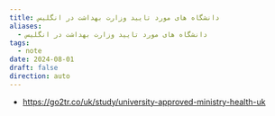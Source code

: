 ```yaml
---
title: دانشگاه های مورد تایید وزارت بهداشت در انگلیس
aliases:
  - دانشگاه های مورد تایید وزارت بهداشت در انگلیس
tags:
  - note
date: 2024-08-01
draft: false
direction: auto
---
```



- https://go2tr.co/uk/study/university-approved-ministry-health-uk
